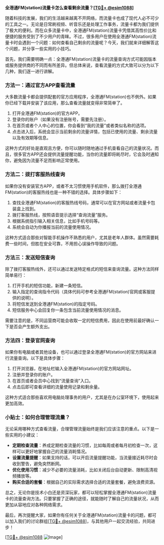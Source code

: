 **全港通FM(station)流量卡怎么查看剩余流量？[[TG💪+ @esim1088](https://t.me/s/esim1088)]**

随着科技的发展，我们的生活越来越离不开网络，而流量卡也成了现代人必不可少的工具之一。无论是日常刷视频、听音乐还是处理工作事务，流量卡都为我们提供了极大的便利。而在众多流量卡中，全港通FM(station)流量卡凭借其高性价比和便捷的服务受到了不少用户的青睐。不过，很多用户在使用全港通FM(station)流量卡时会遇到一个问题：如何查看自己剩余的流量呢？今天，我们就来详细解答这个问题，并分享一些实用的小技巧。

首先，我们需要明确一点：全港通FM(station)流量卡的流量查询方式可能因版本或服务提供商的不同而有所差异。但总体来说，查看流量的方式大致可以分为以下几种，我们逐一进行讲解。

### 方法一：通过官方APP查看流量

大多数流量卡都会提供配套的官方应用程序，全港通FM(station)也不例外。如果你已经下载并安装了该应用，那么查看流量就变得非常简单了。

1. 打开全港通FM(station)的官方APP。
2. 登录你的账户（如果没有注册账号，需要先注册）。
3. 在首页或者个人中心的位置，你会看到“我的流量”或者类似名称的选项。
4. 点击进入后，系统会显示当前剩余的流量详情，包括已使用的流量、剩余流量以及有效期等信息。

这种方式的好处是直观且方便，你可以随时随地通过手机查看自己的流量状况。而且，很多官方APP还会提供流量提醒功能，当你的流量即将耗尽时，它会及时通知你，避免因为流量不足而影响正常使用。

### 方法二：拨打客服热线查询

如果你没有安装官方APP，或者不太习惯使用手机软件，那么拨打全港通FM(station)的客服热线也是一种不错的选择。具体步骤如下：

1. 查找全港通FM(station)的客服热线号码，通常可以在官方网站或者流量卡包装盒上找到。
2. 拨打客服热线，按照语音提示选择“查询流量”服务。
3. 根据系统指引输入相关信息，比如手机号码等。
4. 系统会自动为你播报当前的流量使用情况。

这种方式适合那些对智能手机操作不熟悉的用户，尤其是老年人群体。虽然需要耗费一些时间，但胜在安全可靠，不用担心误操作导致的问题。

### 方法三：发送短信查询

除了拨打客服热线外，还可以通过发送特定格式的短信来查询流量。这种方法同样简单易行：

1. 打开手机的短信功能，新建一条短信。
2. 输入指定的查询指令代码（具体代码可参考全港通FM(station)官网或客服提供的说明）。
3. 将短信发送到全港通FM(station)的指定号码。
4. 短信服务中心会回复你一条包含当前流量使用情况的消息。

需要注意的是，不同运营商可能会收取一定的短信费用，因此在使用前最好确认一下是否会产生额外支出。

### 方法四：登录官网查询

如果你有电脑或者其他设备，也可以通过登录全港通FM(station)的官方网站来进行流量查询。以下是具体步骤：

1. 打开浏览器，在地址栏输入全港通FM(station)的官方网站网址。
2. 注册并登录你的账户。
3. 在首页或者会员中心找到“流量查询”入口。
4. 点击后即可查看详细的流量使用记录和剩余量。

这种方式适合那些喜欢用电脑处理事务的用户，尤其是在办公室环境下，使用起来更加高效。

### 小贴士：如何合理管理流量？

无论采用哪种方式查看流量，合理管理流量始终是我们应该注意的重点。以下是一些实用的小建议：

- **定期检查流量**：养成定期检查流量的习惯，比如每周或者每月初检查一次，这样可以更好地掌握自己的流量消耗情况。
- **设置流量提醒**：如果支持的话，可以开启流量提醒功能，当流量接近耗尽时会收到警告，避免突然断网。
- **优化使用习惯**：减少不必要的流量消耗，比如关闭后台自动更新、限制高清视频播放等。
- **购买合适的套餐**：根据自己的实际需求选择合适的流量套餐，避免浪费资源。

总之，无论你是技术小白还是资深玩家，都可以轻松掌握全港通FM(station)流量卡的流量查询方法。只要掌握了正确的途径，就能随时了解自己的流量状况，从而更加从容地应对各种网络需求。

最后，再次提醒大家，如果你有任何关于全港通FM(station)流量卡的问题，都可以加入我们的讨论群组[[TG💪+ @esim1088](https://t.me/s/esim1088)]，与其他用户一起交流经验，共同进步！

[[TG💪+ @esim1088](https://t.me/s/esim1088) ![Image](https://i.postimg.cc/4NQfJmqS/Snipaste-2025-05-13-00-14-12.png)]